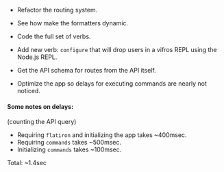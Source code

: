 
- Refactor the routing system.
- See how make the formatters dynamic.
- Code the full set of verbs.

- Add new verb: `configure` that will drop users in a vifros REPL using the
 Node.js REPL.

- Get the API schema for routes from the API itself.

- Optimize the app so delays for executing commands are nearly not noticed.

#### Some notes on delays:

(counting the API query)

- Requiring `flatiron` and initializing the app takes ~400msec.
- Requiring `commands` takes ~500msec.
- Initializing `commands` takes ~100msec.

Total: ~1.4sec